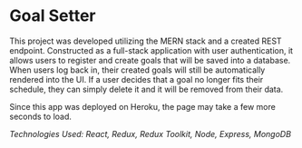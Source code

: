 # Goal Setter

This project was developed utilizing the MERN stack and a created REST endpoint. Constructed as a full-stack application with user authentication, it allows users to register and create goals that will be saved into a database. When users log back in, their created goals will still be automatically rendered into the UI.
If a user decides that a goal no longer fits their schedule, they can simply delete it and it will be removed from their data. 

Since this app was deployed on Heroku, the page may take a few more seconds to load.

_Technologies Used: React, Redux, Redux Toolkit, Node, Express, MongoDB_
